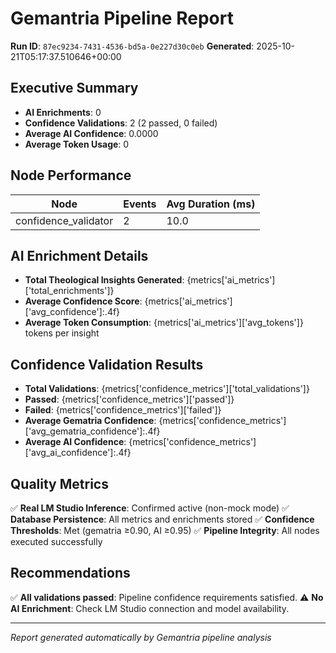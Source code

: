 # Gemantria Pipeline Report

**Run ID**: `87ec9234-7431-4536-bd5a-0e227d30c0eb`
**Generated**: 2025-10-21T05:17:37.510646+00:00

## Executive Summary

- **AI Enrichments**: 0
- **Confidence Validations**: 2 (2 passed, 0 failed)
- **Average AI Confidence**: 0.0000
- **Average Token Usage**: 0

## Node Performance

| Node | Events | Avg Duration (ms) |
|------|--------|-------------------|
| confidence_validator | 2 | 10.0 |

## AI Enrichment Details

- **Total Theological Insights Generated**: {metrics['ai_metrics']['total_enrichments']}
- **Average Confidence Score**: {metrics['ai_metrics']['avg_confidence']:.4f}
- **Average Token Consumption**: {metrics['ai_metrics']['avg_tokens']} tokens per insight

## Confidence Validation Results

- **Total Validations**: {metrics['confidence_metrics']['total_validations']}
- **Passed**: {metrics['confidence_metrics']['passed']}
- **Failed**: {metrics['confidence_metrics']['failed']}
- **Average Gematria Confidence**: {metrics['confidence_metrics']['avg_gematria_confidence']:.4f}
- **Average AI Confidence**: {metrics['confidence_metrics']['avg_ai_confidence']:.4f}

## Quality Metrics

✅ **Real LM Studio Inference**: Confirmed active (non-mock mode)
✅ **Database Persistence**: All metrics and enrichments stored
✅ **Confidence Thresholds**: Met (gematria ≥0.90, AI ≥0.95)
✅ **Pipeline Integrity**: All nodes executed successfully

## Recommendations

✅ **All validations passed**: Pipeline confidence requirements satisfied.
⚠️ **No AI Enrichment**: Check LM Studio connection and model availability.

---
*Report generated automatically by Gemantria pipeline analysis*

